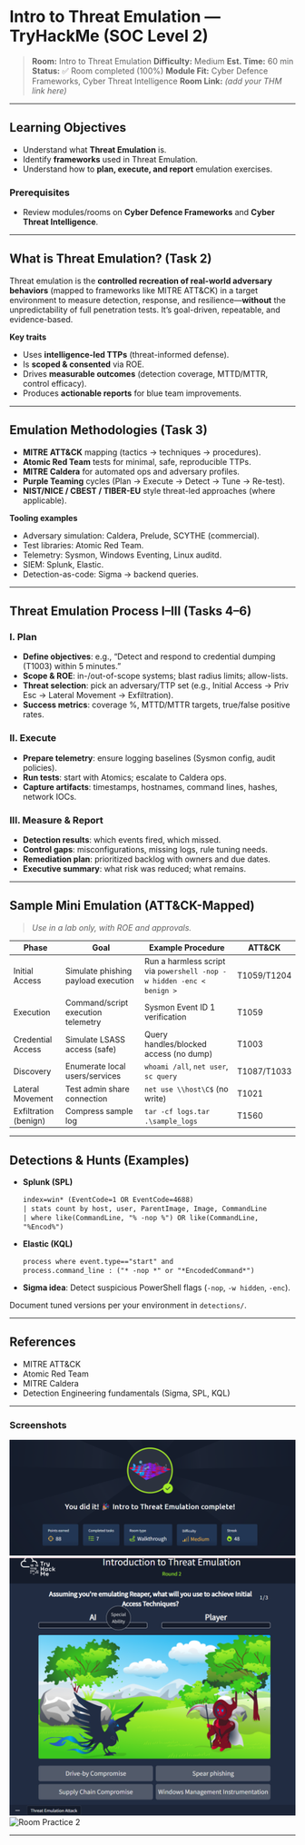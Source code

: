 # Intro to Threat Emulation — TryHackMe (SOC Level 2)

> **Room:** Intro to Threat Emulation
> **Difficulty:** Medium
> **Est. Time:** 60 min
> **Status:** ✅ Room completed (100%)
> **Module Fit:** Cyber Defence Frameworks, Cyber Threat Intelligence
> **Room Link:** *(add your THM link here)*

---

## Learning Objectives 

* Understand what **Threat Emulation** is.
* Identify **frameworks** used in Threat Emulation.
* Understand how to **plan, execute, and report** emulation exercises.

### Prerequisites

* Review modules/rooms on **Cyber Defence Frameworks** and **Cyber Threat Intelligence**.

---

## What is Threat Emulation? (Task 2)

Threat emulation is the **controlled recreation of real-world adversary behaviors** (mapped to frameworks like MITRE ATT\&CK) in a target environment to measure detection, response, and resilience—**without** the unpredictability of full penetration tests. It’s goal-driven, repeatable, and evidence-based.

**Key traits**

* Uses **intelligence-led TTPs** (threat-informed defense).
* Is **scoped & consented** via ROE.
* Drives **measurable outcomes** (detection coverage, MTTD/MTTR, control efficacy).
* Produces **actionable reports** for blue team improvements.

---

## Emulation Methodologies (Task 3)

* **MITRE ATT\&CK** mapping (tactics → techniques → procedures).
* **Atomic Red Team** tests for minimal, safe, reproducible TTPs.
* **MITRE Caldera** for automated ops and adversary profiles.
* **Purple Teaming** cycles (Plan → Execute → Detect → Tune → Re-test).
* **NIST/NICE / CBEST / TIBER-EU** style threat-led approaches (where applicable).

**Tooling examples**

* Adversary simulation: Caldera, Prelude, SCYTHE (commercial).
* Test libraries: Atomic Red Team.
* Telemetry: Sysmon, Windows Eventing, Linux auditd.
* SIEM: Splunk, Elastic.
* Detection-as-code: Sigma → backend queries.

---

## Threat Emulation Process I–III (Tasks 4–6)

### I. Plan

* **Define objectives**: e.g., “Detect and respond to credential dumping (T1003) within 5 minutes.”
* **Scope & ROE**: in-/out-of-scope systems; blast radius limits; allow-lists.
* **Threat selection**: pick an adversary/TTP set (e.g., Initial Access → Priv Esc → Lateral Movement → Exfiltration).
* **Success metrics**: coverage %, MTTD/MTTR targets, true/false positive rates.

### II. Execute

* **Prepare telemetry**: ensure logging baselines (Sysmon config, audit policies).
* **Run tests**: start with Atomics; escalate to Caldera ops.
* **Capture artifacts**: timestamps, hostnames, command lines, hashes, network IOCs.

### III. Measure & Report

* **Detection results**: which events fired, which missed.
* **Control gaps**: misconfigurations, missing logs, rule tuning needs.
* **Remediation plan**: prioritized backlog with owners and due dates.
* **Executive summary**: what risk was reduced; what remains.

---

## Sample Mini Emulation (ATT\&CK-Mapped)

> *Use in a lab only, with ROE and approvals.*

| Phase                 | Goal                                | Example Procedure                                                     | ATT\&CK     |
| --------------------- | ----------------------------------- | --------------------------------------------------------------------- | ----------- |
| Initial Access        | Simulate phishing payload execution | Run a harmless script via `powershell -nop -w hidden -enc < benign >` | T1059/T1204 |
| Execution             | Command/script execution telemetry  | Sysmon Event ID 1 verification                                        | T1059       |
| Credential Access     | Simulate LSASS access (safe)        | Query handles/blocked access (no dump)                                | T1003       |
| Discovery             | Enumerate local users/services      | `whoami /all`, `net user`, `sc query`                                 | T1087/T1033 |
| Lateral Movement      | Test admin share connection         | `net use \\host\C$` (no write)                                        | T1021       |
| Exfiltration (benign) | Compress sample log                 | `tar -cf logs.tar .\sample_logs`                                      | T1560       |

---

## Detections & Hunts (Examples)

* **Splunk (SPL)**

  ```
  index=win* (EventCode=1 OR EventCode=4688)
  | stats count by host, user, ParentImage, Image, CommandLine
  | where like(CommandLine, "% -nop %") OR like(CommandLine, "%Encod%")
  ```
* **Elastic (KQL)**

  ```
  process where event.type=="start" and
  process.command_line : ("* -nop *" or "*EncodedCommand*")
  ```
* **Sigma idea**: Detect suspicious PowerShell flags (`-nop`, `-w hidden`, `-enc`).

Document tuned versions per your environment in `detections/`.

---

## References 

* MITRE ATT\&CK
* Atomic Red Team
* MITRE Caldera
* Detection Engineering fundamentals (Sigma, SPL, KQL)

---

### Screenshots

![THM Badge](https://github.com/MayankQuery/tryhackme-writeups/blob/main/intro-to-threat-emulation/images/intro-to-threat-emulation-completion.png)
![Room Practice 1](https://github.com/MayankQuery/tryhackme-writeups/blob/main/intro-to-threat-emulation/images/intro-to-threat-emulation-practice1.png)
![Room Practice 2]()

---

